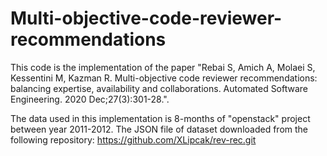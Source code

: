 # Multi-objective-code-reviewer-recommendations


This code is the implementation of the paper "Rebai S, Amich A, Molaei S, Kessentini M, Kazman R. Multi-objective code reviewer recommendations: balancing expertise, availability and collaborations. Automated Software Engineering. 2020 Dec;27(3):301-28.". 

The data used in this implementation is 8-months of "openstack" project between year 2011-2012. 
The JSON file of dataset downloaded from the following repository: https://github.com/XLipcak/rev-rec.git
